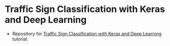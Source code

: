 # Traffic Sign Classification with Keras and Deep Learning
- Repository for [Traffic Sign Classification with Keras and Deep Learning](https://www.pyimagesearch.com/2019/11/04/traffic-sign-classification-with-keras-and-deep-learning/) tutorial.
